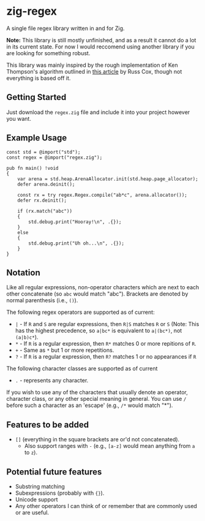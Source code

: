 # zig-regex
 A single file regex library written in and for Zig.

 **Note:** This library is still mostly unfinished, and as a result it cannot do a lot in its current state. For now I would reccomend using another library if you are looking for something robust.  
 
 This library was mainly inspired by the rough implementation of Ken Thompson's algorithm outlined in [this article](https://swtch.com/~rsc/regexp/regexp1.html) by Russ Cox, though not everything is based off it.

## Getting Started
 Just download the `regex.zig` file and include it into your project however you want.  

## Example Usage
```zig
const std = @import("std");
const regex = @import("regex.zig");

pub fn main() !void
{
    var arena = std.heap.ArenaAllocator.init(std.heap.page_allocator);
    defer arena.deinit();

    const rx = try regex.Regex.compile("ab*c", arena.allocator());
    defer rx.deinit();
    
    if (rx.match("abc")) 
    {
        std.debug.print("Hooray!\n", .{});
    } 
    else 
    {
        std.debug.print("Uh oh...\n", .{});
    }
}
```

## Notation
 Like all regular expressions, non-operator characters which are next to each other concatenate (so `abc` would match "abc"). Brackets are denoted by normal parenthesis (i.e., `()`).

 The following regex operators are supported as of current:
 * `|` - If `R` and `S` are regular expressions, then `R|S` matches `R` or `S` (Note: This has the highest precedence, so `a|bc*` is equivalent to `a|(bc*)`, not `(a|b)c*`).
 * `*` - If `R` is a regular expression, then `R*` matches 0 or more repitions of `R`.
 * `+` - Same as `*` but 1 or more repetitions.
 * `?` - If `R` is a regular expression, then `R?` matches 1 or no appearances if `R`

 The following character classes are supported as of current
 * `.` - represents any character.

 If you wish to use any of the characters that usually denote an operator, character class, or any other special meaning in general. You can use `/` before such a character as an 'escape' (e.g., `/*` would match "*").  

## Features to be added
 * `[]` (everything in the square brackets are or'd not concatenated).
    - Also support ranges with `-` (e.g., `[a-z]` would mean anything from `a` to `z`).

## Potential future features
 * Substring matching
 * Subexpressions (probably with `{}`).
 * Unicode support
 * Any other operators I can think of or remember that are commonly used or are useful.
